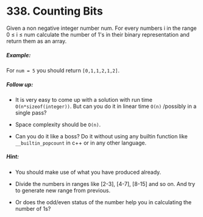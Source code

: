 # 338. Counting Bits
Given a non negative integer number num. For every numbers i in the range 0 ≤ i ≤ num calculate the number of 1's in their binary representation and return them as an array.

##### Example:
For `num = 5` you should return `[0,1,1,2,1,2]`.

##### Follow up:
* It is very easy to come up with a solution with run time `O(n*sizeof(integer))`. But can you do it in linear time `O(n)` /possibly in a single pass?

* Space complexity should be `O(n)`.

* Can you do it like a boss? Do it without using any builtin function like `__builtin_popcount` in c++ or in any other language.

##### Hint:

* You should make use of what you have produced already.

* Divide the numbers in ranges like [2-3], [4-7], [8-15] and so on. And try to generate new range from previous.

* Or does the odd/even status of the number help you in calculating the number of 1s?